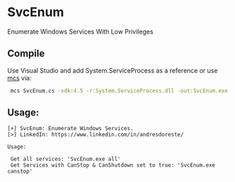 # SvcEnum
Enumerate Windows Services With Low Privileges

## Compile
Use Visual Studio and add System.ServiceProcess as a reference or use [mcs](https://linux.die.net/man/1/mcs) via:
```bash
 mcs SvcEnum.cs -sdk:4.5 -r:System.ServiceProcess.dll -out:SvcEnum.exe
```

## Usage:
```
[+] SvcEnum: Enumerate Windows Services.
[>] LinkedIn: https://www.linkedin.com/in/andresdoreste/

Usage:

 Get all services: 'SvcEnum.exe all'
 Get Services with CanStop & CanShutdown set to true: 'SvcEnum.exe canstop'
```
